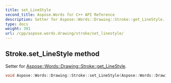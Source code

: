 ```yaml
---
title: set_LineStyle
second_title: Aspose.Words for C++ API Reference
description: Setter for Aspose::Words::Drawing::Stroke::get_LineStyle. 
type: docs
weight: 391
url: /cpp/aspose.words.drawing/stroke/set_linestyle/
---
```

## Stroke.set_LineStyle method


Setter for [Aspose::Words::Drawing::Stroke::get_LineStyle](../get_linestyle/).

```cpp
void Aspose::Words::Drawing::Stroke::set_LineStyle(Aspose::Words::Drawing::ShapeLineStyle value)
```

